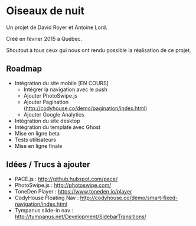 # Oiseaux de nuit

Un projet de David Royer et Antoine Lord.

Créé en février 2015 à Québec.

Shoutout à tous ceux qui nous ont rendu possible la réalisation de ce projet.

## Roadmap

- Intégration du site mobile [EN COURS]
  - Intégrer la navigation avec le push
  - Ajouter PhotoSwipe.js
  - Ajouter Pagination (http://codyhouse.co/demo/pagination/index.html)
  - Ajouter Google Analytics
- Intégration du site desktop
- Intégration du template avec Ghost
- Mise en ligne beta
- Tests utilisateurs
- Mise en ligne finale

## Idées / Trucs à ajouter

- PACE.js : http://github.hubspot.com/pace/
- PhotoSwipe.js : http://photoswipe.com/
- ToneDen Player : https://www.toneden.io/player
- CodyHouse Floating Nav : http://codyhouse.co/demo/smart-fixed-navigation/index.html
- Tympanus slide-in nav : http://tympanus.net/Development/SidebarTransitions/
